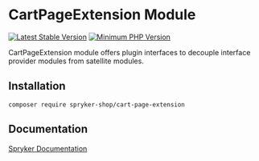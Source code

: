 # CartPageExtension Module
[![Latest Stable Version](https://poser.pugx.org/spryker-shop/cart-page-extension/v/stable.svg)](https://packagist.org/packages/spryker-shop/cart-page-extension)
[![Minimum PHP Version](https://img.shields.io/badge/php-%3E%3D%208.0-8892BF.svg)](https://php.net/)

CartPageExtension module offers plugin interfaces to decouple interface provider modules from satellite modules.

## Installation

```
composer require spryker-shop/cart-page-extension
```

## Documentation

[Spryker Documentation](https://docs.spryker.com)
